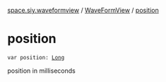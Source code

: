 [space.siy.waveformview](../index.md) / [WaveFormView](index.md) / [position](./position.md)

# position

`var position: `[`Long`](https://kotlinlang.org/api/latest/jvm/stdlib/kotlin/-long/index.html)

position in milliseconds

